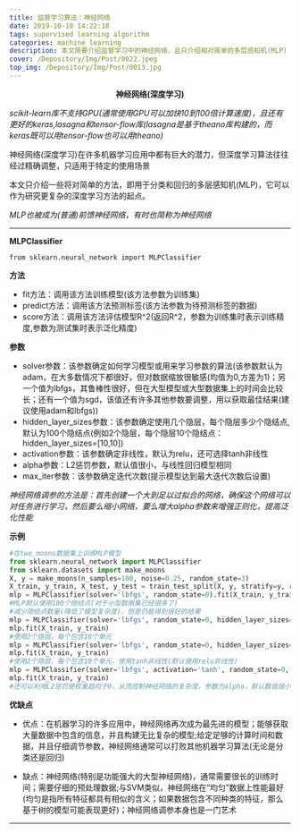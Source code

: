 ```yaml
---
title: 监督学习算法：神经网络
date: 2019-10-18 14:22:18
tags: supervised learning algorithm
categories: machine learning
description: 本文简要介绍监督学习中的神经网络，且只介绍相对简单的多层感知机(MLP)
cover: /Depository/Img/Post/0022.jpeg
top_img: /Depository/Img/Post/0013.jpg
---
```


**<center>神经网络(深度学习)</center>**

*scikit-learn库不支持GPU(通常使用GPU可以加快10到100倍计算速度)，且还有更好的keras,lasagna和tensor-flow库(lasagna是基于theano库构建的，而keras既可以用tensor-flow也可以用theano)*

神经网络(深度学习)在许多机器学习应用中都有巨大的潜力，但深度学习算法往往经过精确调整，只适用于特定的使用场景

本文只介绍一些将对简单的方法，即用于分类和回归的多层感知机(MLP)，它可以作为研究更复杂的深度学习方法的起点。

*MLP也被成为(普通)前馈神经网络，有时也简称为神经网络*

---

**MLPClassifier**

`from sklearn.neural_network import MLPClassifier`

**方法**

* fit方法：调用该方法训练模型(该方法参数为训练集)
* predict方法：调用该方法预测标签(该方法参数为待预测标签的数据)
* score方法：调用该方法评估模型R^2(返回R^2，参数为训练集时表示训练精度,参数为测试集时表示泛化精度)

**参数**

* solver参数：该参数确定如何学习模型或用来学习参数的算法(该参数默认为adam，在大多数情况下都很好，但对数据缩放很敏感(均值为0,方差为1)；另一个值为lbfgs，其鲁棒性很好，但在大型模型或大型数据集上的时间会比较长；还有一个值为sgd，该值还有许多其他参数要调整，用以获取最佳结果(建议使用adam和lbfgs))
* hidden_layer_sizes参数：该参数确定使用几个隐层，每个隐层多少个隐结点,默认为100个隐结点(例如2个隐层，每个隐层10个隐结点：hidden_layer_sizes=[10,10])
* activation参数：该参数确定非线性，默认为relu，还可选择tanh非线性
* alpha参数：L2惩罚参数，默认值很小，与线性回归模型相同
* max_iter参数：该参数确定迭代次数(提示模型达到最大迭代次数后设置)

*神经网络调参的方法是：首先创建一个大到足以过拟合的网络，确保这个网络可以对任务进行学习，然后要么缩小网络，要么增大alpha参数来增强正则化，提高泛化性能*

**示例**

```python
#在two_moons数据集上训练MLP模型
from sklearn.neural_network import MLPClassifier
from sklearn.datasets import make_moons
X, y = make_moons(n_samples=100, noise=0.25, random_state=3)
X_train, y_train, X_test, y_test = train_test_split(X, y, stratify=y, random_state=42)
mlp = MLPClassifier(solver='lbfgs', random_state=0).fit(X_train, y_train)
#MLP默认使用100个隐结点(对于小型数据集已经很多了)
#减少隐结点数量(降低了模型复杂度)，但是仍能得到很好的结果
mlp = MLPClassifier(solver='lbfgs', random_state=0, hidden_layer_sizes=[10])
mlp.fit(X_train, y_train)
#使用2个隐层，每个包含10个单元
mlp = MLPClassifier(solver='lbfgs', random_state=0, hidden_layer_sizes=[10， 10])
mlp.fit(X_train, y_train)
#使用2个隐层，每个包含10个单元，使用tanh非线性(默认使用relu非线性)
mlp = MLPClassifier(solver='lbfgs', activation='tanh', random_state=0, hidden_layer_sizes=[10， 10])
mlp.fit(X_train, y_train)
#还可以利用L2惩罚使权重趋向于0，从而控制神经网络的复杂度，参数为alpha，默认数值很小(与线性模型中相同)
```

**优缺点**

* 优点：在机器学习的许多应用中，神经网络再次成为最先进的模型；能够获取大量数据中包含的信息，并且构建无比复杂的模型;给定足够的计算时间和数据，并且仔细调节参数，神经网络通常可以打败其他机器学习算法(无论是分类还是回归)

* 缺点：神经网络(特别是功能强大的大型神经网络)，通常需要很长的训练时间；需要仔细的预处理数据;与SVM类似，神经网络在“均匀”数据上性能最好(均匀是指所有特征都具有相似的含义；如果数据包含不同种类的特征，那么基于树的模型可能表现更好)；神经网络调参本身也是一门艺术

---


